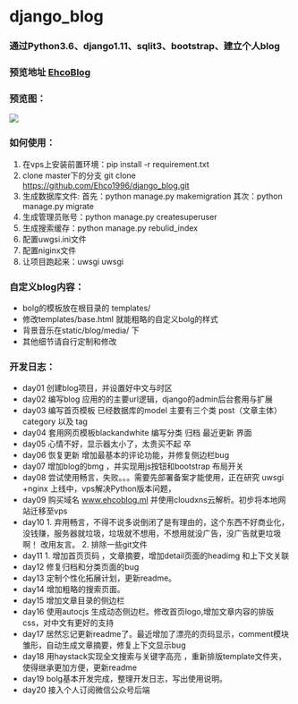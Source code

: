 # django_blog


### 通过Python3.6、django1.11、sqlit3、bootstrap、建立个人blog

### 预览地址 [EhcoBlog](http://www.ehcoblog.ml)

### 预览图：

![](https://ooo.0o0.ooo/2017/06/18/59463c7b3860e.png)

### 如何使用：

1. 在vps上安装前置环境：pip install -r requirement.txt
2. clone master下的分支 git clone https://github.com/Ehco1996/django_blog.git
3. 生成数据库文件: 首先：python manage.py makemigration 其次：python manage.py migrate
4. 生成管理员账号：python manage.py createsuperuser
5. 生成搜索缓存：python manage.py rebulid_index
6. 配置uwgsi.ini文件
7. 配置niginx文件
8. 让项目跑起来：uwsgi uwsgi


### 自定义blog内容：

* bolg的模板放在根目录的 templates/
* 修改templates/base.html 就能粗略的自定义bolg的样式
* 背景音乐在static/blog/media/ 下
* 其他细节请自行定制和修改
  


### 开发日志：

* day01 创建blog项目，并设置好中文与时区 
* day02 编写blog 应用的的主要url逻辑，django的admin后台套用与扩展
* day03 编写首页模板 已经数据库的model 主要有三个类 post（文章主体） category 以及 tag
* day04 套用网页模板blackandwhite 编写分类 归档 最近更新 界面
* day05 心情不好，显示器太小了，太贵买不起 卒
* day06 恢复更新  增加最基本的评论功能，并修复侧边栏bug
* day07 增加blog的bmg ，并实现用js按钮和bootstrap 布局开关
* day08 尝试使用畅言，失败。。。需要先部署备案才能使用，正在研究 uwsgi +nginx 上线中，vps解决Python版本问题，
* day09  购买域名 www.ehcoblog.ml 并使用cloudxns云解析。初步将本地网站迁移至vps
* day10  1. 弃用畅言，不得不说多说倒闭了是有理由的，这个东西不好商业化，没钱赚，服务器就垃圾，垃圾就不想用，不想用就没广告，没广告就更垃圾啊！ 改用友言。 2. 排除一些git文件
* day11  1. 增加首页页码 ，文章摘要，增加detail页面的headimg 和上下文关联
* day12  修复归档和分类页面的bug
* day13  定制个性化拓展计划，更新readme。
* day14  增加粗略的搜索页面。
* day15  增加文章目录的侧边栏
* day16  使用autocjs 生成动态侧边栏。修改首页logo,增加文章内容的排版css，对中文有更好的支持
* day17  居然忘记更新readme了。最近增加了漂亮的页码显示，comment模块雏形，自动生成文章摘要，修复上下文显示bug
* day18  用haystack实现全文搜索与关键字高亮 ，重新排版template文件夹，使得继承更加方便，更新readme
* day19  bolg基本开发完成，整理开发日志，写出使用说明。
* day20  接入个人订阅微信公众号后端